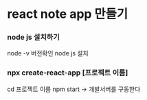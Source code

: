 # react note app 만들기

### node js 설치하기
node -v 버전확인
node js 설치

### npx create-react-app [프로젝트 이름]
cd 프로젝트 이름
npm start -> 개발서버를 구동한다